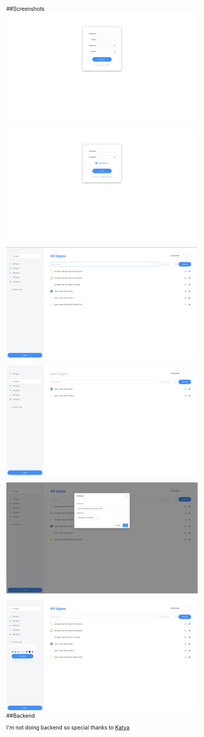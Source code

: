 ##Screenshots
![signup](./images/signup.png)

![signin](./images/signin.png)

![all types](./images/allTypes.png)

![type 1](./images/type1.png)

![edit task](./images/edit.png)

![add type](./images/addType.png)
##Backend

I'm not doing backend so special thanks to
[Katya](https://github.com/zharovova/ToDo_server)
